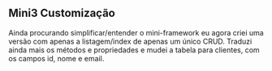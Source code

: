 ## Mini3 Customização

Ainda procurando simplificar/entender o mini-framework eu agora criei uma versão com apenas a listagem/index de apenas um único CRUD.
Traduzi ainda mais os métodos e propriedades e mudei a tabela para clientes, com os campos id, nome e email.
